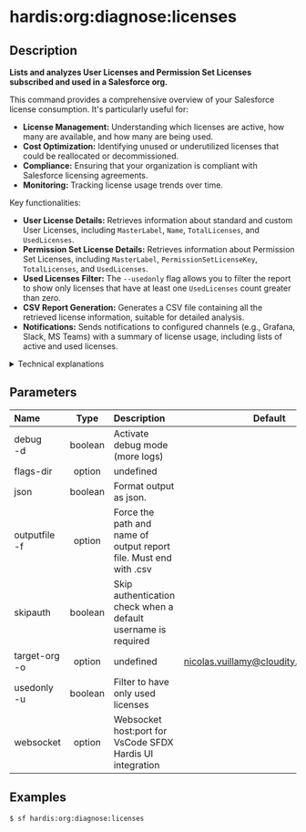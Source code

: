 <!-- This file has been generated with command 'sf hardis:doc:plugin:generate'. Please do not update it manually or it may be overwritten -->
# hardis:org:diagnose:licenses

## Description


**Lists and analyzes User Licenses and Permission Set Licenses subscribed and used in a Salesforce org.**

This command provides a comprehensive overview of your Salesforce license consumption. It's particularly useful for:

- **License Management:** Understanding which licenses are active, how many are available, and how many are being used.
- **Cost Optimization:** Identifying unused or underutilized licenses that could be reallocated or decommissioned.
- **Compliance:** Ensuring that your organization is compliant with Salesforce licensing agreements.
- **Monitoring:** Tracking license usage trends over time.

Key functionalities:

- **User License Details:** Retrieves information about standard and custom User Licenses, including `MasterLabel`, `Name`, `TotalLicenses`, and `UsedLicenses`.
- **Permission Set License Details:** Retrieves information about Permission Set Licenses, including `MasterLabel`, `PermissionSetLicenseKey`, `TotalLicenses`, and `UsedLicenses`.
- **Used Licenses Filter:** The `--usedonly` flag allows you to filter the report to show only licenses that have at least one `UsedLicenses` count greater than zero.
- **CSV Report Generation:** Generates a CSV file containing all the retrieved license information, suitable for detailed analysis.
- **Notifications:** Sends notifications to configured channels (e.g., Grafana, Slack, MS Teams) with a summary of license usage, including lists of active and used licenses.

<details markdown="1">
<summary>Technical explanations</summary>

The command's technical implementation involves:

- **Salesforce SOQL Queries:** It executes SOQL queries against the `UserLicense` and `PermissionSetLicense` objects in Salesforce to retrieve license data.
- **Data Transformation:** It processes the query results, reformatting the data to be more readable and consistent for reporting purposes (e.g., removing `Id` and `attributes`, renaming `PermissionSetLicenseKey` to `Name`).
- **Data Aggregation:** It aggregates license information, creating a `licensesByKey` object for quick lookups and a `usedLicenses` array for a concise list of actively used licenses.
- **Report Generation:** It uses `generateCsvFile` to create the CSV report of license data.
- **Notification Integration:** It integrates with the `NotifProvider` to send notifications, including attachments of the generated CSV report and metrics for monitoring dashboards.
- **User Feedback:** Provides clear messages to the user about the license extraction process and the used licenses.
</details>


## Parameters

|Name|Type|Description|Default|Required|Options|
|:---|:--:|:----------|:-----:|:------:|:-----:|
|debug<br/>-d|boolean|Activate debug mode (more logs)||||
|flags-dir|option|undefined||||
|json|boolean|Format output as json.||||
|outputfile<br/>-f|option|Force the path and name of output report file. Must end with .csv||||
|skipauth|boolean|Skip authentication check when a default username is required||||
|target-org<br/>-o|option|undefined|nicolas.vuillamy@cloudity.com.playnico|||
|usedonly<br/>-u|boolean|Filter to have only used licenses||||
|websocket|option|Websocket host:port for VsCode SFDX Hardis UI integration||||

## Examples

```shell
$ sf hardis:org:diagnose:licenses
```


